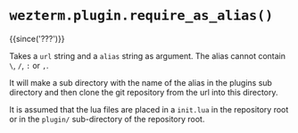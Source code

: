 # `wezterm.plugin.require_as_alias()`

{{since('???')}}

Takes a `url` string and a `alias` string as argument. The alias cannot contain `\`, `/`, `:` or `,`.

It will make a sub directory with the name of the alias in the plugins sub directory and then clone the git repository from the url into this directory.

It is assumed that the lua files are placed in a `init.lua` in the repository root or in the `plugin/` sub-directory of the repository root.

